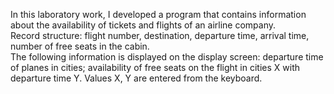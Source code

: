In this laboratory work, I developed a program that contains information about the availability of tickets and flights of an airline company.   
Record structure: flight number, destination, departure time, arrival time, number of free seats in the cabin.   
The following information is displayed on the display screen: departure time of planes in cities; availability of free seats on the flight in cities X with departure time Y. Values ​​X, Y are entered from the keyboard.  
